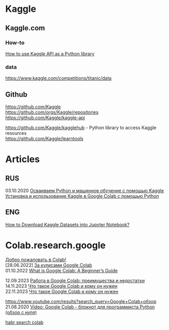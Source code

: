 # Kaggle           
## Kaggle.com                
### How-to
[How to use Kaggle API as a Python library](https://www.kaggle.com/code/harupy/how-to-use-kaggle-api-as-a-python-library)                       

### data
https://www.kaggle.com/competitions/titanic/data            

## Github           
https://github.com/Kaggle             
https://github.com/orgs/Kaggle/repositories                               
https://github.com/Kaggle/kaggle-api                  

https://github.com/Kaggle/kagglehub - Python library to access Kaggle resources                      
https://github.com/Kaggle/learntools                    

# Articles
## RUS           
03.10.2020 [Осваиваем Python и машинное обучение с помощью Kaggle](https://proglib.io/p/izuchenie-python-i-mashinnogo-obucheniya-s-pomoshchyu-kaggle-2020-10-03)           
[Установка и использование Kaggle в Google Colab с помощью Python](https://qa-coder.ru/a/603075-colab-python-install-kaggle)         

## ENG
[How to Download Kaggle Datasets into Jupyter Notebook?](https://www.geeksforgeeks.org/how-to-download-kaggle-datasets-into-jupyter-notebook/)              


# Colab.research.google
[Добро пожаловать в Colab!](https://colab.research.google.com/?hl=ru_RU)          
[28.06.2022] [За кулисами Google Colab](https://habr.com/ru/companies/skillfactory/articles/673572/)               
01.10.2022 [What is Google Colab: A Beginner’s Guide](https://bytexd.com/what-is-google-colab-a-beginner-guide/)                         

12.09.2023 [Работа в Google Colab: преимущества и недостатки](https://gb.ru/blog/rabota-v-google-colab/?ysclid=lq5b17h23b728389139)           
14.11.2023 [Что такое Google Colab и кому он нужен](https://practicum.yandex.ru/blog/bloknot-google-colab-dlya-programmirovaniya-python/)                                  
22.11.2023 [Что такое Google Colab и кому он нужен](https://blog.skillfactory.ru/chto-takoe-google-colaboratory-i-komu-on-nuzhen/)                     




https://www.youtube.com/results?search_query=Google+Colab+обзор               
21.08.2020 [Video: Google Colab - блокнот для программиста Python (обзор с нуля)](https://www.youtube.com/watch?v=rt4806DzfUY)         
      
[habr search colab](https://habr.com/ru/search/?target_type=posts&order=relevance&q=%5Bcolab%5D)                  
